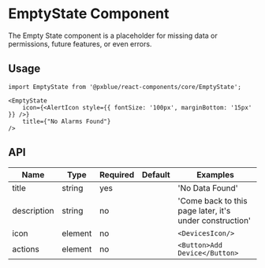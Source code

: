 # EmptyState Component
The Empty State component is a placeholder for missing data or permissions, future features, or even errors.

## Usage
```
import EmptyState from '@pxblue/react-components/core/EmptyState';
```
```
<EmptyState
    icon={<AlertIcon style={{ fontSize: '100px', marginBottom: '15px' }} />}
    title={"No Alarms Found"}
/>
```
 
## API
| Name        | Type     | Required | Default | Examples                                                  |
|-------------|----------|----------|---------|-----------------------------------------------------------|
| title       | string   | yes      |         | 'No Data Found'                                           |
| description | string   | no       |         | 'Come back to this page later, it's under construction'   |
| icon        | element  | no       |         | `<DevicesIcon/>`                                          |
| actions     | element  | no       |         | `<Button>Add Device</Button>`                             |      
